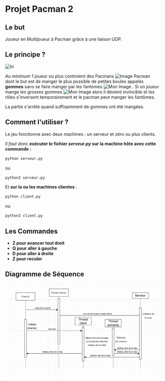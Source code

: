 # Projet Pacman 2
## Le but
Joueur en Multijoueur à Pacman grâce à une liaison UDP.
## Le principe ?
![hi](https://blogdemaths.files.wordpress.com/2014/04/pac-man_original.png?w=584)

*Au minimum* 1 joueur ou plus controlent des Pacmans 
<img src="https://upload.wikimedia.org/wikipedia/commons/thumb/4/49/Pacman.svg/1200px-Pacman.svg.png" alt="Image Pacman" width="20">
 dont le but est de manger le plus possible de petites boules appelés **gommes** sans se faire manger par les fantomes 
 <img src="https://ssb.wiki.gallery/images/c/cb/Ghosts_%28Pac-Man%29.png" alt="Mon Image" width="30">
 .
Si un joueur mange les grosses gommes 
 <img src="https://pixelartmaker-data-78746291193.nyc3.digitaloceanspaces.com/image/36c91014b3951d3.png" alt="Mon Image" width="30">
 alors il devient invincible et les rôles s'inversent temporairement et le pacman peut manger les fantômes.

 La partie s'arrête quand suffisamment de gommes ont été mangées.
## Comment l'utiliser ?
Le jeu fonctionne avec deux machines : un serveur et zéro ou plus clients.

*Il faut donc* **exécuter le fichier _serveur.py_ sur la machine hôte avec cette commande :**
```bash 
python serveur.py
```
ou
```bash 
python3 serveur.py
```

Et **sur la ou les machines clientes** :
```bash
python client.py
```
ou
```bash
python3 client.py
```

## Les Commandes
- **Z pour avancer tout droit**
- **Q pour aller à gauche**
- **D pour aller à droite**
- **Z pour reculer**

## Diagramme de Séquence
![hi](./diagramme_de_sequence.PNG)